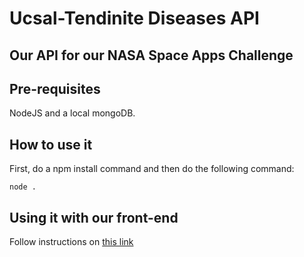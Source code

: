 # Ucsal-Tendinite Diseases API

## Our API for our NASA Space Apps Challenge

## Pre-requisites

NodeJS and a local mongoDB.

## How to use it

First, do a npm install command and then do the following command:

    node .

## Using it with our front-end

Follow instructions on [this link](https://github.com/HaroldBeyer/Ucsal-Tendinite-Front-End)
